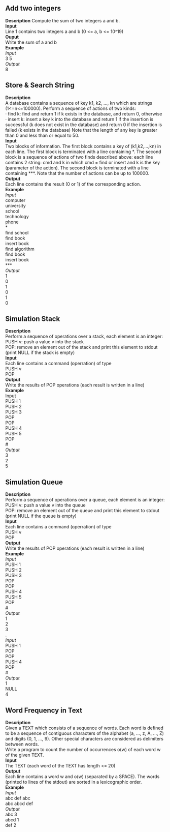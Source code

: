 ## Add two integers
**Description**
Compute the sum of two integers a and b. <br>
**Input** <br>
Line 1 contains two integers a and b (0 <= a, b <= 10^19)<br>
**Ouput**<br>
Write the sum of a and b<br>
**Example**<br>
*Input<br>*
3 5<br>
*Output*<br>
8<br>
## Store & Search String
**Description**<br>
A database contains a sequence of key k1, k2, ..., kn which are strings (1<=n<=100000). Perform a sequence of actions of two kinds:<br>
· find k: find and return 1 if k exists in the database, and return 0, otherwise<br>
· insert k: insert a key k into the database and return 1 if the insertion is successful (k does not exist in the database) and return 0 if the insertion is failed (k exists in the database)
Note that the length of any key is greater than 0 and less than or equal to 50.<br>
**Input**<br>
Two blocks of information. The first block contains a key of (k1,k2,...,kn) in each line. The first block is terminated with a line containing *. The second block is a sequence of actions of two finds described above: each line contains 2 string: cmd and k in which cmd = find or insert and k is the key (parameter of the action). The second block is terminated with a line containing ***. Note that the number of actions can be up to 100000.<br>
**Output**<br>
Each line contains the result (0 or 1) of the corresponding action.<br>
**Example**<br>
*Input*<br>
computer<br>
university<br>
school<br>
technology<br>
phone<br>
*<br>
find school<br>
find book<br>
insert book<br>
find algorithm<br>
find book<br>
insert book<br>
***<br>
*Output*<br>
1<br>
0<br>
1<br>
0<br>
1<br>
0<br>
## Simulation Stack
**Description**<br>
Perform a sequence of operations over a stack, each element is an integer:<br>
PUSH v: push a value v into the stack<br>
POP: remove an element out of the stack and print this element to stdout (print NULL if the stack is empty)<br>
**Input**<br>
Each line contains a command (operration) of type <br>
PUSH  v<br>
POP<br>
**Output**<br>
Write the results of POP operations (each result is written in a line)<br>
**Example**<br>
Input<br>
PUSH 1<br>
PUSH 2<br>
PUSH 3<br>
POP<br>
POP<br>
PUSH 4<br>
PUSH 5<br>
POP<br>
#<br>
*Output*<br>
3<br>
2<br>
5<br>
## Simulation Queue
**Description**<br>
Perform a sequence of operations over a queue, each element is an integer:<br>
PUSH v: push a value v into the queue<br>
POP: remove an element out of the queue and print this element to stdout (print NULL if the queue is empty)<br>
**Input**<br>
Each line contains a command (operration) of type<br>
PUSH  v<br>
POP<br>
**Output**<br>
Write the results of POP operations (each result is written in a line)<br>
**Example**<br>
*Input*<br>
PUSH 1<br>
PUSH 2<br>
PUSH 3<br>
POP<br>
POP<br>
PUSH 4<br>
PUSH 5<br>
POP<br>
#<br>
*Output*<br>
1<br>
2<br>
3<br>
.<br>
*Input*<br>
PUSH 1<br>
POP<br>
POP<br>
PUSH 4<br>
POP<br>
#<br>
*Output*<br>
1<br>
NULL<br>
4<br>
## Word Frequency in Text
**Description**<br>
Given a TEXT which consists of a sequence of words. Each word is defined to be a sequence of contiguous characters of the alphabet (a, ..., z, A, ..., Z) and digits (0, 1, ..., 9). Other special characters are considered as delimiters between words. <br>
Write a program to count the number of occurrences o(w) of each word w of the given TEXT.<br>
**Input**<br>
The TEXT (each word of the TEXT has length <= 20)<br>
**Output**<br>
Each line contains a word w and o(w) (separated by a SPACE). The words (printed to lines of the stdout) are sorted in a lexicographic order.<br>
**Example**<br>
*Input*<br>
abc  def abc <br>
abc abcd def <br>
*Output*<br>
abc 3<br>
abcd 1<br>
def 2<br>
